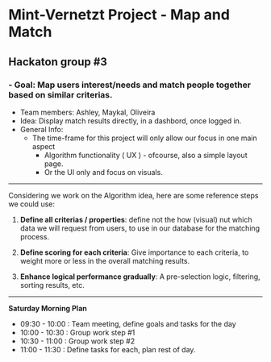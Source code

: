 # Mint-Vernetzt Project - Map and Match

## Hackaton group #3

### - Goal: Map users interest/needs and match people together based on similar criterias.

- Team members: Ashley, Maykal, Oliveira
- Idea: Display match results directly, in a dashbord, once logged in.
- General Info:
  - The time-frame for this project will only allow our focus in one main aspect
    - Algorithm functionality ( UX ) - ofcourse, also a simple layout page.
    - Or the UI only and focus on visuals.

---

Considering we work on the Algorithm idea, here are some reference steps we could use:

1. **Define all criterias / properties**: define not the how (visual) nut which data we will request from users, to use in our database for the matching process.

2. **Define scoring for each criteria**: Give importance to each criteria, to weight more or less in the overall matching results.

3. **Enhance logical performance gradually**: A pre-selection logic, filtering, sorting results, etc.

---

**Saturday Morning Plan**

- 09:30 - 10:00 : Team meeting, define goals and tasks for the day
- 10:00 - 10:30 : Group work step #1
- 10:30 - 11:00 : Group work step #2
- 11:00 - 11:30 : Define tasks for each, plan rest of day.

